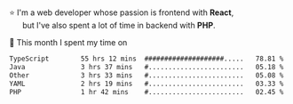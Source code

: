 ⭐ I'm a web developer whose passion is frontend with <b>React</b>,<br/>
&nbsp; &nbsp; &nbsp; but I've also spent a lot of time in backend with <b>PHP</b>.

📅 This month I spent my time on

<!--START_SECTION:waka-->

```txt
TypeScript        55 hrs 12 mins  ####################.....   78.81 %
Java              3 hrs 37 mins   #........................   05.18 %
Other             3 hrs 33 mins   #........................   05.08 %
YAML              2 hrs 19 mins   #........................   03.33 %
PHP               1 hr 42 mins    #........................   02.45 %
```

<!--END_SECTION:waka-->

